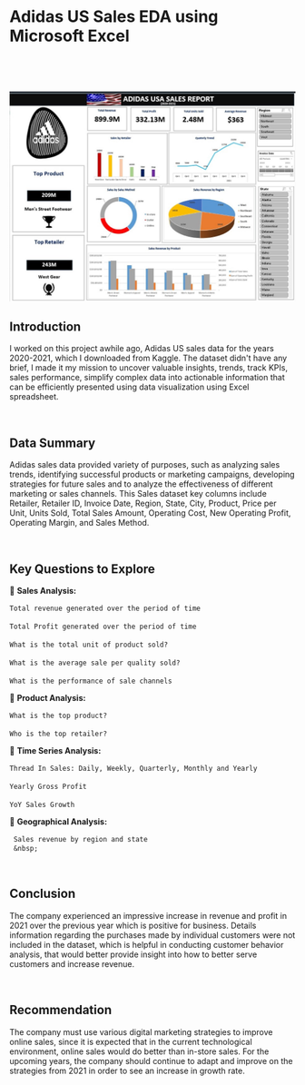 # Adidas US Sales EDA using Microsoft Excel
&nbsp;
  
   &nbsp;


![adidas_us_sales](adidasshot.jpg)


## Introduction
I worked on this project awhile ago, Adidas US sales data for the years 2020-2021, which I downloaded from Kaggle. The dataset didn't have any brief, I made it my mission to uncover valuable insights, trends, track KPIs, sales performance, simplify complex data into actionable information that can be efficiently presented using data visualization using Excel spreadsheet. 
&nbsp;
  
   &nbsp;

## Data Summary  
Adidas sales data provided variety of purposes, such as analyzing sales trends, identifying successful products or marketing campaigns, developing strategies for future sales and to analyze the effectiveness of different marketing or sales channels. This Sales dataset key columns include Retailer, Retailer ID, Invoice Date, Region, State, City, Product, Price per Unit, Units Sold, Total Sales Amount, Operating Cost, New Operating Profit, Operating Margin, and Sales Method.
&nbsp;
  
   &nbsp;

## Key Questions to Explore

📍 **Sales Analysis:**

    Total revenue generated over the period of time

    Total Profit generated over the period of time 

    What is the total unit of product sold? 

    What is the average sale per quality sold?

    What is the performance of sale channels 



📍 **Product Analysis:**

    What is the top product?

    Who is the top retailer?



📍 **Time Series Analysis:**

    Thread In Sales: Daily, Weekly, Quarterly, Monthly and Yearly 

    Yearly Gross Profit

    YoY Sales Growth



📍 **Geographical Analysis:**

     Sales revenue by region and state     
     &nbsp;
  
   &nbsp;

## Conclusion  
The company experienced an impressive increase in revenue and profit in 2021 over the previous year which is positive for business. Details information regarding the purchases made by individual customers were not included in the dataset, which is helpful in conducting customer behavior analysis, that would better provide insight into how to better serve customers and increase revenue. 
&nbsp;
  
   &nbsp;

## Recommendation
The company must use various digital marketing strategies to improve online sales, since it is expected that in the current technological environment, online sales would do better than in-store sales. 
For the upcoming years, the company should continue to adapt and improve on the strategies from 2021 in order to see an increase in growth rate.


